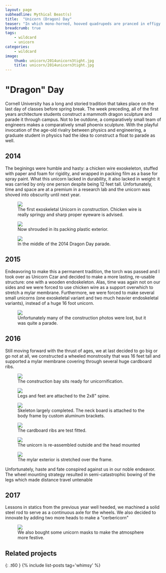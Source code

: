 ```yaml
---
layout: page
subheadline: Mythical Beast(s)
title:  "Unicorn (Dragon) Day"
teaser: "In which mono-horned, hooved quadrupeds are pranced in effigy."
breadcrumb: true
tags:
    - wildcard
    - unicorn
categories:
    - wildcard
image:
    thumb: unicorn/2014unicorn3tight.jpg
    title: unicorn/2014unicorn3tight.jpg
---
```


# "Dragon" Day

Cornell University has a long and storied tradition that takes place on the last day of classes before spring break. The week preceding, all of the first years architecture students construct a mammoth dragon sculpture and parade it through campus. Not to be outdone, a comparatively small team of engineers makes a comparatively small phoenix sculpture. With the playful invocation of the age-old rivalry between physics and engineering, a graduate student in physics had the idea to construct a float to parade as well.

## 2014

The beginings were humble and hasty: a chicken wire exoskeleton, stuffed with paper and foam for rigidity, and wrapped in packing film as a base for spray paint. What this unicorn lacked in durability, it also lacked in weight: it was carried by only one person despite being 12 feet tall. Unfortunately, time and space are at a premium in a research lab and the unicorn was shoved into obscurity until next year.

<figure>
<img src="{{ site.urlimg }}unicorn/2014unicorn1.jpg">
<figcaption> The first exoskeletal Unicorn in construction. Chicken wire is really springy and sharp proper eyeware is advised. </figcaption>
</figure>

<figure>
<img src="{{ site.urlimg }}unicorn/2014unicorn2.jpg">
<figcaption>Now shrouded in its packing plastic exterior. </figcaption>
</figure>

<figure>
<img src="{{ site.urlimg }}unicorn/2014unicorn3.jpg">
<figcaption>In the middle of the 2014 Dragon Day parade.</figcaption>
</figure>


## 2015

Endeavoring to make this a permanent tradition, the torch was passed and I took over as Unicorn Czar and decided to make a more lasting, re-usable structure: one with a wooden endoskeleton. Alas, time was again not on our sides and we were forced to use chicken wire as a support overwhich to stretch a mylar membrane. Furthermore, we were forced to make several small unicorns (one exoskeletal variant and two much heavier endoskeletal variants), instead of a huge 16 foot unicorn.

<figure>
<img src="{{ site.urlimg }}unicorn/2015unicorn1.jpg">
<figcaption>Unfortunately many of the construction photos were lost, but it was quite a parade.</figcaption>
</figure>

## 2016

Still moving forward with the thrust of ages, we at last decided to go big or go not at all, we constructed a wheeled monstrosity that was 16 feet tall and supported a mylar membrane covering through several huge cardboard ribs.

<figure>
<img src="{{ site.urlimg }}unicorn/unicorn1.jpg">
<figcaption> The construction bay sits ready for unicornification.</figcaption>
</figure>


<figure>
<img src="{{ site.urlimg }}unicorn/unicorn2.jpg">
<figcaption> Legs and feet are attached to the 2x8" spine. </figcaption>
</figure>

<figure>
<img src="{{ site.urlimg }}unicorn/unicorn3.jpg">
<figcaption> Skeleton largely completed. The neck board is attached to the body frame by custom aluminum brackets. </figcaption>
</figure>

<figure>
<img src="{{ site.urlimg }}unicorn/unicorn4.jpg">
<figcaption> The cardboard ribs are test fitted. </figcaption>
</figure>

<figure>
<img src="{{ site.urlimg }}unicorn/unicorn5.jpg">
<figcaption> The unicorn is re-assembled outside and the head mounted </figcaption>
</figure>

<figure>
<img src="{{ site.urlimg }}unicorn/unicorn6.jpg">
<figcaption> The mylar exterior is stretched over the frame. </figcaption>
</figure>

Unfortunately, haste and fate conspired against us in our noble endeavor. The wheel mounting strategy resulted in semi-catastrophic bowing of the legs which made distance travel untenable

## 2017

Lessons in statics from the previous year well heeded, we machined a solid steel rod to serve as a continuous axle for the wheels. We also decided to innovate by adding two more heads to make a "cerbericorn"

<figure>
<img src="{{ site.urlimg }}unicorn/2017unicorn.gif">
<figcaption> We also bought some unicorn masks to make the atmosphere more festive.</figcaption>
</figure>



## Related projects
{: .t60 }
{% include list-posts tag='whimsy' %}







